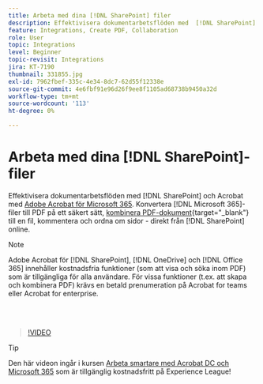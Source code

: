 ```yaml
---
title: Arbeta med dina [!DNL SharePoint] filer
description: Effektivisera dokumentarbetsflöden med  [!DNL SharePoint] och Acrobat med Adobe Acrobat för [!DNL Microsoft 365]
feature: Integrations, Create PDF, Collaboration
role: User
topic: Integrations
level: Beginner
topic-revisit: Integrations
jira: KT-7190
thumbnail: 331855.jpg
exl-id: 7962fbef-335c-4e34-8dc7-62d55f12338e
source-git-commit: 4e6fbf91e96d26f9ee8f1105ad68738b9450a32d
workflow-type: tm+mt
source-wordcount: '113'
ht-degree: 0%

---
```


# Arbeta med dina [!DNL SharePoint]-filer

Effektivisera dokumentarbetsflöden med [!DNL SharePoint] och Acrobat med [Adobe Acrobat för Microsoft 365](https://appsource.microsoft.com/en-us/product/web-apps/adobeinc.adobe-document-cloud-pdf?tab=Overview). Konvertera [!DNL Microsoft 365]-filer till PDF på ett säkert sätt, [kombinera PDF-dokument](https://www.adobe.com/acrobat/online/merge-pdf.html){target="_blank"} till en fil, kommentera och ordna om sidor - direkt från [!DNL SharePoint] online.

>[!NOTE]
>
>Adobe Acrobat för [!DNL SharePoint], [!DNL OneDrive] och [!DNL Office 365] innehåller kostnadsfria funktioner (som att visa och söka inom PDF) som är tillgängliga för alla användare. För vissa funktioner (t.ex. att skapa och kombinera PDF) krävs en betald prenumeration på Acrobat for teams eller Acrobat for enterprise.

<br> 

>[!VIDEO](https://video.tv.adobe.com/v/331855?quality=12&learn=on&hidetitle=true)

>[!TIP]
>
>Den här videon ingår i kursen [Arbeta smartare med Acrobat DC och Microsoft 365](https://experienceleague.adobe.com/?recommended=Acrobat-U-1-2021.microsoft365) som är tillgänglig kostnadsfritt på Experience League!
